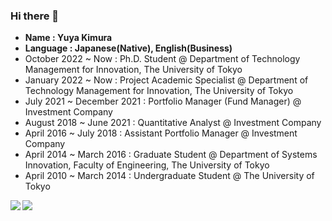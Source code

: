 ### Hi there 👋
- **Name : Yuya Kimura**
- **Language : Japanese(Native), English(Business)**
- October 2022 ~ Now : Ph.D. Student @ Department of Technology Management for Innovation, The University of Tokyo
- January 2022 ~ Now : Project Academic Specialist @ Department of Technology Management for Innovation, The University of Tokyo
- July 2021 ~ December 2021   : Portfolio Manager (Fund Manager) @ Investment Company
- August 2018 ~ June 2021   : Quantitative Analyst @ Investment Company
- April 2016 ~ July 2018    : Assistant Portfolio Manager @ Investment Company
- April 2014 ~ March 2016 : Graduate Student @ Department of Systems Innovation, Faculty of Engineering, The University of Tokyo
- April 2010 ~ March 2014 : Undergraduate Student @ The University of Tokyo

<a href="https://github.com/kimuniiiiiiii/github-readme-stats">
  <img align="left" src="https://github-readme-stats.vercel.app/api?username=kimuniiiiiiii&count_private=true&show_icons=true" />
</a>
<a href="https://github.com/kimuniiiiiiii/github-readme-stats">
  <img align="left" src="https://github-readme-stats.vercel.app/api/top-langs/?username=kimuniiiiiiii" />
</a>
<!--
**kimuniiiiiiii/kimuniiiiiiii** is a ✨ _special_ ✨ repository because its `README.md` (this file) appears on your GitHub profile.

Here are some ideas to get you started:

- 🔭 I’m currently working on ...
- 🌱 I’m currently learning ...
- 👯 I’m looking to collaborate on ...
- 🤔 I’m looking for help with ...
- 💬 Ask me about ...
- 📫 How to reach me: ...
- 😄 Pronouns: ...
- ⚡ Fun fact: ...
-->
